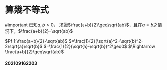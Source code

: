# 算幾不等式
#important 
已知$a,b>0$， 求證$\frac{a+b}{2}\geq\sqrt{ab}$，且在$a=b$之情況下，$\frac{a+b}{2}=\sqrt{ab}$

$Pf 1:\frac{a+b}{2}-\sqrt{ab}$
$=\frac{1}{2}(\sqrt{a}^2+\sqrt{b}^2-2\sqrt{a}\sqrt{b}$
$=\frac{1}{2}(\sqrt{a}-\sqrt{b})^2\geq0$
$\Rightarrow \frac{a+b}{2}\geq\sqrt{ab}$

#### 202109162203